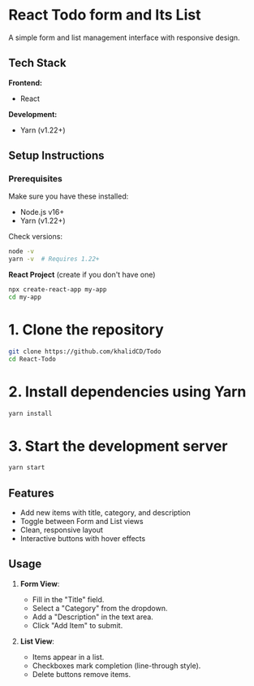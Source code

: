 

# React Todo form and Its List

A simple form and list management interface with responsive design.

## Tech Stack

**Frontend:**
- React

**Development:**
- Yarn (v1.22+)

## Setup Instructions

### Prerequisites
Make sure you have these installed:

- Node.js v16+
- Yarn (v1.22+)

Check versions:
```bash
node -v
yarn -v  # Requires 1.22+
```


**React Project** (create if you don't have one)
```bash
npx create-react-app my-app
cd my-app 
```



# 1. Clone the repository
```bash
git clone https://github.com/khalidCD/Todo
cd React-Todo
```

# 2. Install dependencies using Yarn
```bash
yarn install
```

# 3. Start the development server
```bash
yarn start
```

## Features
- Add new items with title, category, and description
- Toggle between Form and List views
- Clean, responsive layout
- Interactive buttons with hover effects

## Usage
1. **Form View**:
   - Fill in the "Title" field.
   - Select a "Category" from the dropdown.
   - Add a "Description" in the text area.
   - Click "Add Item" to submit.

2. **List View**:
   - Items appear in a list.
   - Checkboxes mark completion (line-through style).
   - Delete buttons remove items.